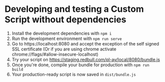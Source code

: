 # Developing and testing a Custom Script without dependencies

1. Install the development dependencies with `npm i`
1. Run the development environment with `npm run serve`
1. Go to https://localhost:8080 and accept the exception of the self signed SSL certificate (Or if you are using chrome activate chrome://flags/#allow-insecure-localhost)
1. Try your script on https://staging.redbull.com/pl-ay/local/8080/bundle.js
1. Once you're done, compile your bundle for production with `npm run build`
1. Your production-ready script is now saved in `dist/bundle.js`
